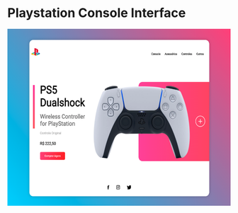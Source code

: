 # Playstation Console Interface

<div align="center">
    <img src="./img/playstation_ps4_interface.png" width="600px" height="400"/> 
</div>
